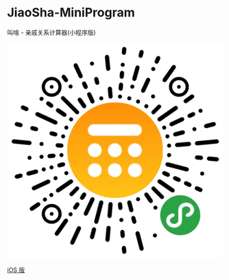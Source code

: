 # JiaoSha-MiniProgram
叫啥 - 亲戚关系计算器(小程序版)


![](https://github.com/aidevjoe/JiaoSha-MiniProgram/blob/master/gh_9dd52b24b6e8_1280.jpg)



[iOS 版](https://github.com/aidevjoe/JiaoSha)
